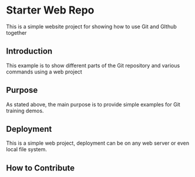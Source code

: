 # Starter Web Repo

This is a simple website project for showing how to use Git and GIthub together

## Introduction

This example is to show different parts of the Git repository and various commands using a web project

## Purpose

As stated above, the main purpose is to provide simple examples for Git training demos. 

## Deployment

This is a simple web project, deployment can be on any web server or even local file system.

## How to Contribute